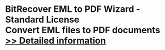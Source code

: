# BitRecover EML to PDF Wizard - Standard License<br />Convert EML files to PDF documents<br />[>> Detailed information](https://secure.shareit.com/shareit/product.html?productid=300851666&affiliateid=200057808)
